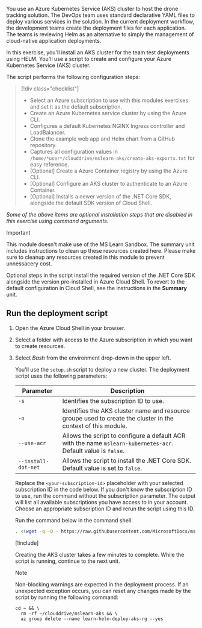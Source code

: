 You use an Azure Kubernetes Service (AKS) cluster to host the drone tracking solution. The DevOps team uses standard declarative YAML files to deploy various services in the solution. In the current deployment workflow, the development teams create the deployment files for each application. The teams is reviewing Helm as an alternative to simply the management of cloud-native application deployments.

In this exercise, you'll install an AKS cluster for the team test deployments using HELM. You'll use a script to create and configure your Azure Kubernetes Service (AKS) cluster.

The script performs the following configuration steps:

> [!div class="checklist"]
>
> - Select an Azure subscription to use with this modules exercises and set it as the default subscription.
> - Create an Azure Kubernetes service cluster by using the Azure CLI.
> - Configures a default Kubernetes NGINX Ingress controller and LoadBalancer.
> - Clone the example web app and Helm chart from a GitHub repository.
> - Captures all configuration values in `/home/*user*/clouddrive/mslearn-aks/create-aks-exports.txt` for easy reference.
> - [Optional] Create a Azure Container registry by using the Azure CLI.
> - [Optional] Configure an AKS cluster to authenticate to an Azure Container.
> - [Optional] Installs a newer version of the .NET Core SDK, alongside the default SDK version of Cloud Shell.

*Some of the above items are optional installation steps that are disabled in this exercise using command arguments.*

> [!IMPORTANT]
>
>This module doesn't make use of the MS Learn Sandbox. The summary unit includes instructions to clean up these resources created here. Please make sure to cleanup any resources created in this module to prevent unnessacery cost.
>
> Optional steps in the script install the required version of the .NET Core SDK alongside the version pre-installed in Azure Cloud Shell. To revert to the default configuration in Cloud Shell, see the instructions in the **Summary** unit.

## Run the deployment script

1. Open the Azure Cloud Shell in your browser.

1. Select a folder with access to the Azure subscription in which you want to create resources.

1. Select *Bash* from the environment drop-down in the upper left.

    You'll use the `setup.sh` script to deploy a new cluster. The deployment script uses the following parameters:

    | Parameter | Description |
    | --- | --- |
    | `-s` | Identifies the subscription ID to use. |
    | `-n` | Identifies the AKS cluster name and resource groupe used to create the cluster in the context of this module. |
    | `--use-acr` | Allows the script to configure a default ACR with the name `mslearn-kubernetes-acr`. Default value is `false`.
    | `--install-dot-net` | Allows the script to install the .NET Core SDK. Default value is set to `false`. |

    Replace the `<your-subscription-id>` placeholder with your selected subscription ID in the code below. If you don't know the subscription ID to use, run the command without the subscription parameter. The output will list all available subscriptions you have access to in your account. Choose an appropriate subscription ID and rerun the script using this ID.

    Run the command below in the command shell.

    ```bash
    . <(wget -q -O - https://raw.githubusercontent.com/MicrosoftDocs/mslearn-aks/main/infrastructure/setup/setup.sh ) -s <your-subscription-id> -n learn-helm-deploy-aks --use-acr false --install-dot-net false
    ```

    [!include[](../../../includes/azure-cloudshell-copy-paste-tip.md)]

    Creating the AKS cluster takes a few minutes to complete. While the script is running, continue to the next unit.

    > [!NOTE]
    > Non-blocking warnings are expected in the deployment process. If an unexpected exception occurs, you can reset any changes made by the script by running the following command:
    >
    > ```azurecli
    > cd ~ && \
    >   rm -rf ~/clouddrive/mslearn-aks && \
    >   az group delete --name learn-helm-deploy-aks-rg --yes
    > ```
